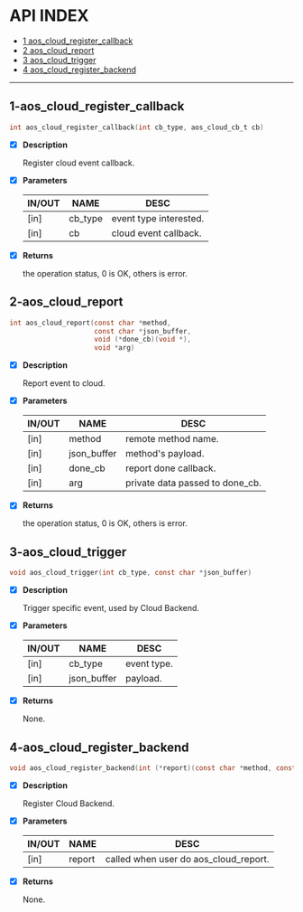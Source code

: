# API INDEX

  * [1 aos_cloud_register_callback](#1-aos_cloud_register_callback)
  * [2 aos_cloud_report](#2-aos_cloud_report)
  * [3 aos_cloud_trigger](#3-aos_cloud_trigger)
  * [4 aos_cloud_register_backend](#4-aos_cloud_register_backend)

------

## 1-aos_cloud_register_callback

```c
int aos_cloud_register_callback(int cb_type, aos_cloud_cb_t cb)
```

- [x] **Description**

  Register cloud event callback.

- [x] **Parameters**

  | IN/OUT |  NAME  |  DESC  |
  |--------|--------|--------|
  | [in] | cb_type | event type interested.   |
  | [in] | cb |      cloud event callback. |

- [x] **Returns**

  the operation status, 0 is OK, others is error.

## 2-aos_cloud_report

```c
int aos_cloud_report(const char *method,
                     const char *json_buffer,
                     void (*done_cb)(void *),
                     void *arg)
```

- [x] **Description**

  Report event to cloud.

- [x] **Parameters**

  | IN/OUT |  NAME  |  DESC  |
  |--------|--------|--------|
  | [in] | method |      remote method name.   |
  | [in] | json_buffer | method's payload.   |
  | [in] | done_cb |     report done callback.   |
  | [in] | arg |         private data passed to done_cb. |

- [x] **Returns**

  the operation status, 0 is OK, others is error.

## 3-aos_cloud_trigger

```c
void aos_cloud_trigger(int cb_type, const char *json_buffer)
```

- [x] **Description**

  Trigger specific event, used by Cloud Backend.

- [x] **Parameters**

  | IN/OUT |  NAME  |  DESC  |
  |--------|--------|--------|
  | [in] | cb_type |     event type.   |
  | [in] | json_buffer | payload. |

- [x] **Returns**

  None.


## 4-aos_cloud_register_backend

```c
void aos_cloud_register_backend(int (*report)(const char *method, const char *json_buffer))
```

- [x] **Description**

  Register Cloud Backend.

- [x] **Parameters**

  | IN/OUT |  NAME  |  DESC  |
  |--------|--------|--------|
  | [in] | report | called when user do aos_cloud_report. |

- [x] **Returns**

  None.